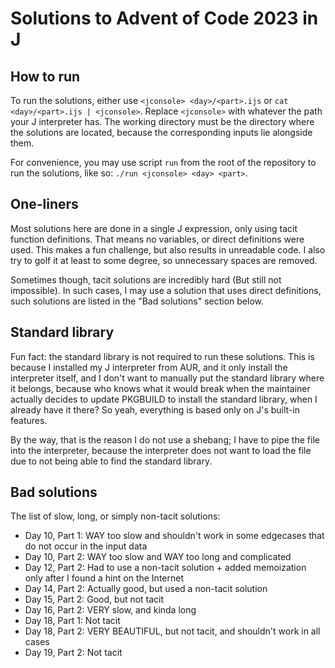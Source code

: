 # Solutions to Advent of Code 2023 in J

## How to run

To run the solutions, either use `<jconsole> <day>/<part>.ijs` or
`cat <day>/<part>.ijs | <jconsole>`. Replace `<jconsole>` with whatever the path
your J interpreter has. The working directory must be the directory where the
solutions are located, because the corresponding inputs lie alongside them.

For convenience, you may use script `run` from the root of the repository to run
the solutions, like so: `./run <jconsole> <day> <part>`.

## One-liners

Most solutions here are done in a single J expression, only using tacit function
definitions. That means no variables, or direct definitions were used. This
makes a fun challenge, but also results in unreadable code. I also try to golf
it at least to some degree, so unnecessary spaces are removed.

Sometimes though, tacit solutions are incredibly hard (But still not
impossible). In such cases, I may use a solution that uses direct definitions,
such solutions are listed in the "Bad solutions" section below.

## Standard library

Fun fact: the standard library is not required to run these solutions. This is
because I installed my J interpreter from AUR, and it only install the
interpreter itself, and I don't want to manually put the standard library where
it belongs, because who knows what it would break when the maintainer actually
decides to update PKGBUILD to install the standard library, when I already have
it there? So yeah, everything is based only on J's built-in features.

By the way, that is the reason I do not use a shebang; I have to pipe the file
into the interpreter, because the interpreter does not want to load the file due
to not being able to find the standard library.

## Bad solutions

The list of slow, long, or simply non-tacit solutions:

* Day 10, Part 1: WAY too slow and shouldn't work in some edgecases that do not
occur in the input data
* Day 10, Part 2: WAY too slow and WAY too long and complicated
* Day 12, Part 2: Had to use a non-tacit solution + added memoization only after
I found a hint on the Internet
* Day 14, Part 2: Actually good, but used a non-tacit solution
* Day 15, Part 2: Good, but not tacit
* Day 16, Part 2: VERY slow, and kinda long
* Day 18, Part 1: Not tacit
* Day 18, Part 2: VERY BEAUTIFUL, but not tacit, and shouldn't work in all cases
* Day 19, Part 2: Not tacit
